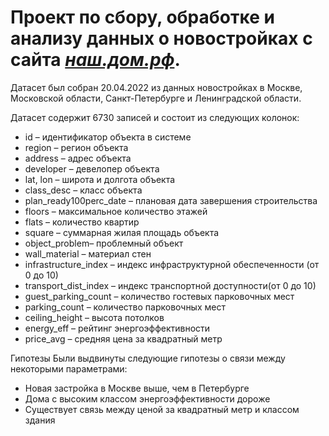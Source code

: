 # Проект по сбору, обработке и анализу данных о новостройках с сайта *[наш.дом.рф](https://xn--80az8a.xn--d1aqf.xn--p1ai/%D1%81%D0%B5%D1%80%D0%B2%D0%B8%D1%81%D1%8B/%D0%BA%D0%B0%D1%82%D0%B0%D0%BB%D0%BE%D0%B3-%D0%BD%D0%BE%D0%B2%D0%BE%D1%81%D1%82%D1%80%D0%BE%D0%B5%D0%BA/%D1%81%D0%BF%D0%B8%D1%81%D0%BE%D0%BA-%D0%BE%D0%B1%D1%8A%D0%B5%D0%BA%D1%82%D0%BE%D0%B2/%D1%81%D0%BF%D0%B8%D1%81%D0%BE%D0%BA?page=0&limit=100&sortDirection=asc)*.

Датасет был собран 20.04.2022 из данных новостройках в Москве, Московской области, Санкт-Петербурге и Ленинградской области.

Датасет содержит 6730 записей и состоит из следующих колонок:

- id – идентификатор объекта в системе
- region – регион объекта
- address – адрес объекта
- developer – девелопер объекта
- lat, lon – широта и долгота объекта
- сlass_desc – класс объекта
- plan_ready100perc_date – плановая дата завершения строительства
- floors – максимальное количество этажей
- flats – количество квартир
- square – суммарная жилая площадь объекта
- object_problem– проблемный объект
- wall_material – материал стен
- infrastructure_index – индекс инфраструктурной обеспеченности (от 0 до 10)
- transport_dist_index – индекс транспортной доступности(от 0 до 10)
- guest_parking_count – количество гостевых парковочных мест
- parking_count – количество парковочных мест
- ceiling_height – высота потолков
- energy_eff – рейтинг энергоэффективности
- price_avg – средняя цена за квадратный метр

Гипотезы
Были выдвинуты следующие гипотезы о связи между некоторыми параметрами:

- Новая застройка в Москве выше, чем в Петербурге
- Дома с высоким классом энергоэффективности дороже
- Существует cвязь между ценой за квадратный метр и классом здания
